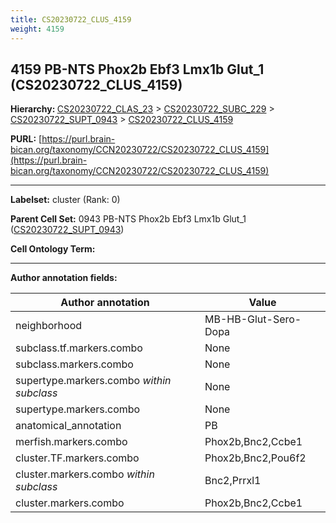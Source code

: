 ```yaml
---
title: CS20230722_CLUS_4159
weight: 4159
---
```

## 4159 PB-NTS Phox2b Ebf3 Lmx1b Glut_1 (CS20230722_CLUS_4159)
<b>Hierarchy: </b>
[CS20230722_CLAS_23](../CS20230722_CLAS_23) >
[CS20230722_SUBC_229](../CS20230722_SUBC_229) >
[CS20230722_SUPT_0943](../CS20230722_SUPT_0943) >
[CS20230722_CLUS_4159](../CS20230722_CLUS_4159)

**PURL:** [https://purl.brain-bican.org/taxonomy/CCN20230722/CS20230722_CLUS_4159](https://purl.brain-bican.org/taxonomy/CCN20230722/CS20230722_CLUS_4159)

---


**Labelset:** cluster (Rank: 0)

**Parent Cell Set:** 0943 PB-NTS Phox2b Ebf3 Lmx1b Glut_1 ([CS20230722_SUPT_0943](../CS20230722_SUPT_0943))



**Cell Ontology Term:** 

[MARKER GENES.]: #


---

[TRANSFERRED ANNOTATIONS.]: #


[AUTHOR ANNOTATION FIELDS.]: #


**Author annotation fields:**

| Author annotation | Value |
|-------------------|-------|
|neighborhood|MB-HB-Glut-Sero-Dopa|
|subclass.tf.markers.combo|None|
|subclass.markers.combo|None|
|supertype.markers.combo _within subclass_|None|
|supertype.markers.combo|None|
|anatomical_annotation|PB|
|merfish.markers.combo|Phox2b,Bnc2,Ccbe1|
|cluster.TF.markers.combo|Phox2b,Bnc2,Pou6f2|
|cluster.markers.combo _within subclass_|Bnc2,Prrxl1|
|cluster.markers.combo|Phox2b,Bnc2,Ccbe1|
